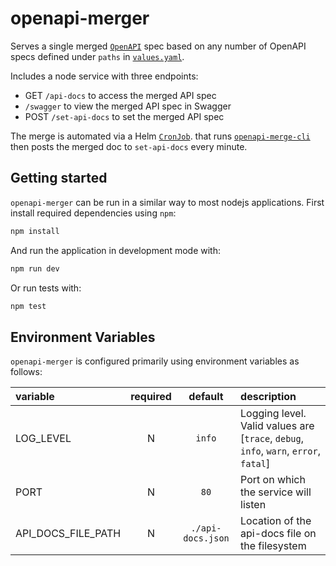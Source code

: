 # openapi-merger

Serves a single merged [`OpenAPI`](https://swagger.io/specification/) spec based on any number of OpenAPI specs defined under `paths` in [`values.yaml`](helm/wasp-open-api/values.yaml).

Includes a node service with three endpoints:

- GET `/api-docs` to access the merged API spec
- `/swagger` to view the merged API spec in Swagger
- POST `/set-api-docs` to set the merged API spec

The merge is automated via a Helm [`CronJob`](helm/wasp-open-api/templates/cronjob.yaml). that runs [`openapi-merge-cli`](https://www.npmjs.com/package/openapi-merge-cli) then posts the merged doc to `set-api-docs` every minute.

## Getting started

`openapi-merger` can be run in a similar way to most nodejs applications. First install required dependencies using `npm`:

```sh
npm install
```

And run the application in development mode with:

```sh
npm run dev
```

Or run tests with:

```sh
npm test
```

## Environment Variables

`openapi-merger` is configured primarily using environment variables as follows:

| variable           | required |      default      | description                                                                          |
| :----------------- | :------: | :---------------: | :----------------------------------------------------------------------------------- |
| LOG_LEVEL          |    N     |      `info`       | Logging level. Valid values are [`trace`, `debug`, `info`, `warn`, `error`, `fatal`] |
| PORT               |    N     |       `80`        | Port on which the service will listen                                                |
| API_DOCS_FILE_PATH |    N     | `./api-docs.json` | Location of the api-docs file on the filesystem                                      |
